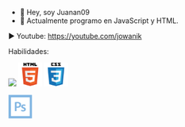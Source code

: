 - 👋 Hey, soy Juanan09
- 🤖 Actualmente programo en JavaScript y HTML.

▶ Youtube: https://youtube.com/jowanik


Habilidades:

<img src="https://user-images.githubusercontent.com/90134991/192093139-2566b211-06d3-487b-8488-e254de84acde.png" width="48"> <img src="https://raw.githubusercontent.com/devicons/devicon/master/icons/html5/html5-original-wordmark.svg" width="48"> <img src="https://raw.githubusercontent.com/devicons/devicon/master/icons/css3/css3-original-wordmark.svg" width="48">


<img src="https://raw.githubusercontent.com/devicons/devicon/master/icons/photoshop/photoshop-line.svg" width="48">

